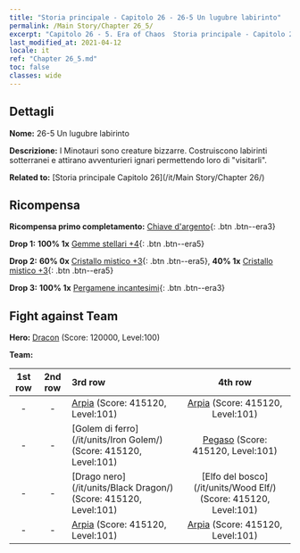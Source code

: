 ```yaml
---
title: "Storia principale - Capitolo 26 - 26-5 Un lugubre labirinto"
permalink: /Main Story/Chapter 26_5/
excerpt: "Capitolo 26 - 5. Era of Chaos  Storia principale - Capitolo 26_5. 26-5 Un lugubre labirinto"
last_modified_at: 2021-04-12
locale: it
ref: "Chapter 26_5.md"
toc: false
classes: wide
---
```


## Dettagli

 **Nome:** 26-5 Un lugubre labirinto

 **Descrizione:** I Minotauri sono creature bizzarre. Costruiscono labirinti sotterranei e attirano avventurieri ignari permettendo loro di \"visitarli\".

 **Related to:** [Storia principale Capitolo 26](/it/Main Story/Chapter 26/)

## Ricompensa

 **Ricompensa primo completamento:** [Chiave d'argento](/it/Items/con_693/){: .btn .btn--era3}

 **Drop 1:** **100% 1x** [Gemme stellari +4](/it/Items/mat_93/){: .btn .btn--era5}

 **Drop 2:** **60% 0x** [Cristallo mistico +3](/it/Items/mat_87/){: .btn .btn--era5}, **40% 1x** [Cristallo mistico +3](/it/Items/mat_87/){: .btn .btn--era5}

 **Drop 3:** **100% 1x** [Pergamene incantesimi](/it/Items/con_694/){: .btn .btn--era3}


## Fight against Team
 **Hero:** [Dracon](/it/heroes/Dracon/) (Score: 120000, Level:100)

 **Team:**


  | 1st row | 2nd row | 3rd row | 4th row |
  |:----:|:----:|:----|:----:|
  | - | - | [Arpia](/it/units/Harpy/) (Score: 415120, Level:101)  | [Arpia](/it/units/Harpy/) (Score: 415120, Level:101)  |
  | - | - | [Golem di ferro](/it/units/Iron Golem/) (Score: 415120, Level:101)  | [Pegaso](/it/units/Pegasus/) (Score: 415120, Level:101)  |
  | - | - | [Drago nero](/it/units/Black Dragon/) (Score: 415120, Level:101)  | [Elfo del bosco](/it/units/Wood Elf/) (Score: 415120, Level:101)  |
  | - | - | [Arpia](/it/units/Harpy/) (Score: 415120, Level:101)  | [Arpia](/it/units/Harpy/) (Score: 415120, Level:101)  |


